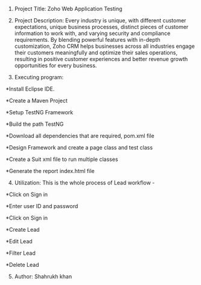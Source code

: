 1. Project Title: Zoho Web Application Testing

2. Project Description: Every industry is unique, with different customer expectations, unique business processes, distinct pieces of customer information to work with, and 
varying security and compliance requirements. By blending powerful features with in-depth customization, Zoho CRM helps businesses across all industries engage their customers 
meaningfully and optimize their sales operations, resulting in positive customer experiences and better revenue growth opportunities for every business.

3. Executing program: 

*Install Eclipse IDE.

*Create a Maven Project

*Setup TestNG Framework

*Build the path TestNG

*Download all dependencies that are required, pom.xml file

*Design Framework and create a page class and test class

*Create a Suit xml file to run multiple classes

*Generate the report index.html file


4. Utilization: This is the whole process of Lead workflow - 

*Click on Sign in

*Enter user ID and password

*Click on Sign in 

*Create Lead

*Edit Lead 

*Filter Lead 

*Delete Lead


5. Author: Shahrukh khan
